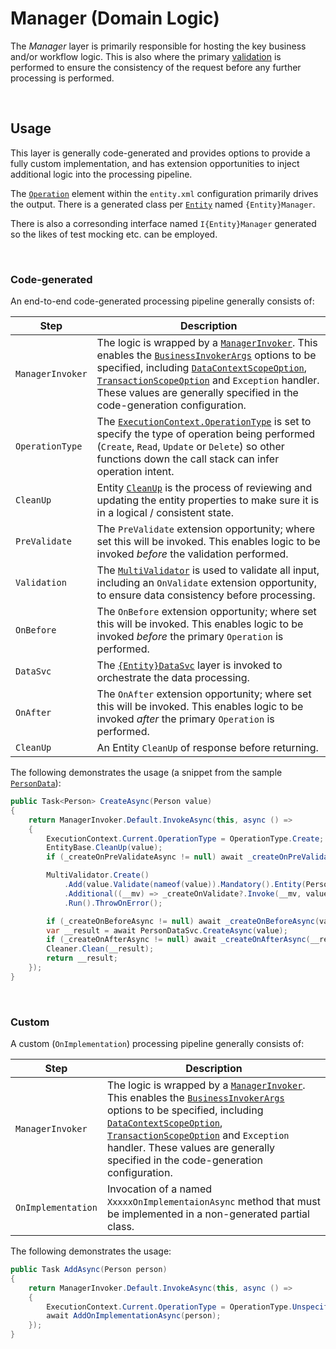 ﻿# Manager (Domain Logic)

The *Manager* layer is primarily responsible for hosting the key business and/or workflow logic. This is also where the primary [validation](./Beef-Validation.md) is performed to ensure the consistency of the request before any further processing is performed.

<br>

## Usage

This layer is generally code-generated and provides options to provide a fully custom implementation, and has extension opportunities to inject additional logic into the processing pipeline.

The [`Operation`](./Entity-Operation-element.md) element within the `entity.xml` configuration primarily drives the output. There is a generated class per [`Entity`](./Entity-Entity-element.md) named `{Entity}Manager`.

There is also a corresonding interface named `I{Entity}Manager` generated so the likes of test mocking etc. can be employed.

<br/>

### Code-generated
 
An end-to-end code-generated processing pipeline generally consists of:

Step | Description
-|-
`ManagerInvoker` | The logic is wrapped by a [`ManagerInvoker`](../src/Beef.Core/Business/ManagerInvoker.cs). This enables the [`BusinessInvokerArgs`](../src/Beef.Core/Business/BusinessInvokerBase.cs) options to be specified, including [`DataContextScopeOption`](../src/Beef.Core/DataContextScopeOption.cs), [`TransactionScopeOption`](https://docs.microsoft.com/en-us/dotnet/api/system.transactions.transactionscopeoption) and `Exception` handler. These values are generally specified in the code-generation configuration.
`OperationType` | The [`ExecutionContext.OperationType`](../src/Beef.Core/ExecutionContext.cs) is set to specify the type of operation being performed (`Create`, `Read`, `Update` or `Delete`) so other functions down the call stack can infer operation intent.
`CleanUp` | Entity [`CleanUp`](../src/Beef.Core/Entities/Cleaner.cs) is the process of reviewing and updating the entity properties to make sure it is in a logical / consistent state.
`PreValidate` | The `PreValidate` extension opportunity; where set this will be invoked. This enables logic to be invoked _before_ the validation performed.
`Validation` | The [`MultiValidator`](../src/Beef.Core/Validation/MultiValidator.cs) is used to validate all input, including an `OnValidate` extension opportunity, to ensure data consistency before processing.
`OnBefore` | The `OnBefore` extension opportunity; where set this will be invoked. This enables logic to be invoked _before_ the primary `Operation` is performed.
`DataSvc` | The [`{Entity}DataSvc`](./Layer-DataSvc.md) layer is invoked to orchestrate the data processing.
`OnAfter` | The `OnAfter` extension opportunity; where set this will be invoked. This enables logic to be invoked _after_ the primary `Operation` is performed.
`CleanUp` | An Entity `CleanUp` of response before returning.

The following demonstrates the usage (a snippet from the sample [`PersonData`](../samples/Demo/Beef.Demo.Business/Generated/PersonManager.cs)):

``` csharp
public Task<Person> CreateAsync(Person value)
{
    return ManagerInvoker.Default.InvokeAsync(this, async () =>
    {
        ExecutionContext.Current.OperationType = OperationType.Create;
        EntityBase.CleanUp(value);
        if (_createOnPreValidateAsync != null) await _createOnPreValidateAsync(value);

        MultiValidator.Create()
            .Add(value.Validate(nameof(value)).Mandatory().Entity(PersonValidator.Default))
            .Additional((__mv) => _createOnValidate?.Invoke(__mv, value))
            .Run().ThrowOnError();

        if (_createOnBeforeAsync != null) await _createOnBeforeAsync(value);
        var __result = await PersonDataSvc.CreateAsync(value);
        if (_createOnAfterAsync != null) await _createOnAfterAsync(__result);
        Cleaner.Clean(__result);
        return __result;
    });
}
```

<br/>

### Custom

A custom (`OnImplementation`) processing pipeline generally consists of:

Step | Description
-|-
`ManagerInvoker` | The logic is wrapped by a [`ManagerInvoker`](../src/Beef.Core/Business/ManagerInvoker.cs). This enables the [`BusinessInvokerArgs`](../src/Beef.Core/Business/BusinessInvokerBase.cs) options to be specified, including [`DataContextScopeOption`](../src/Beef.Core/DataContextScopeOption.cs), [`TransactionScopeOption`](https://docs.microsoft.com/en-us/dotnet/api/system.transactions.transactionscopeoption) and `Exception` handler. These values are generally specified in the code-generation configuration.
`OnImplementation` | Invocation of a named `XxxxxOnImplementaionAsync` method that must be implemented in a non-generated partial class.

The following demonstrates the usage:

``` csharp
public Task AddAsync(Person person)
{
    return ManagerInvoker.Default.InvokeAsync(this, async () =>
    {
        ExecutionContext.Current.OperationType = OperationType.Unspecified;
        await AddOnImplementationAsync(person);
    });
}
```